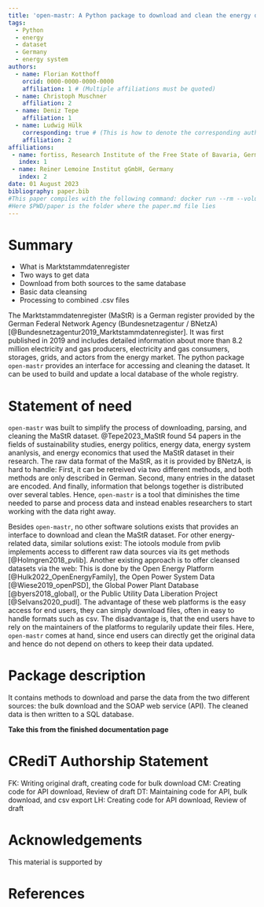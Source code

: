 ```yaml
---
title: 'open-mastr: A Python package to download and clean the energy database Marktstammdatenregister'
tags:
  - Python
  - energy
  - dataset
  - Germany
  - energy system
authors:
  - name: Florian Kotthoff
    orcid: 0000-0000-0000-0000
    affiliation: 1 # (Multiple affiliations must be quoted)
  - name: Christoph Muschner
    affiliation: 2
  - name: Deniz Tepe
    affiliation: 1
  - name: Ludwig Hülk
    corresponding: true # (This is how to denote the corresponding author)
    affiliation: 2
affiliations:
 - name: fortiss, Research Institute of the Free State of Bavaria, Germany
   index: 1
 - name: Reiner Lemoine Institut gGmbH, Germany
   index: 2
date: 01 August 2023
bibliography: paper.bib
#This paper compiles with the following command: docker run --rm --volume $PWD/paper:/data --user $(id -u):$(id -g) --env JOURNAL=joss openjournals/inara
#Here $PWD/paper is the folder where the paper.md file lies
---
```


# Summary
- What is Marktstammdatenregister
- Two ways to get data 
- Download from both sources to the same database
- Basic data cleansing
- Processing to combined .csv files

The Marktstammdatenregister (MaStR) is a German register provided by the German Federal Network Agency (Bundesnetzagentur / BNetzA) [@Bundesnetzagentur2019_Marktstammdatenregister].
It was first published in 2019 and includes detailed information about more than 8.2 million electricity and gas producers, electricity and gas consumers, storages, grids, and actors from the energy market.
The python package `open-mastr` provides an interface for accessing and cleaning the dataset.
It can be used to build and update a local database of the whole registry.


# Statement of need
`open-mastr` was built to simplify the process of downloading, parsing, and cleaning the MaStR dataset.
@Tepe2023_MaStR found 54 papers in the fields of sustainability studies, energy politics, energy data, energy system ananlysis, and energy economics that used the MaStR dataset in their research.
The raw data format of the MaStR, as it is provided by BNetzA, is hard to handle: First, it can be retreived via two different methods, and both methods are only described in German. Second, many entries in the dataset are encoded. And finally, information that belongs together is distributed over several tables.
Hence, `open-mastr` is a tool that diminishes the time needed to parse and process data and instead enables researchers to start working with the data right away.

Besides `open-mastr`, no other software solutions exists that provides an interface to download and clean the MaStR dataset.
For other energy-related data, similar solutions exist: The iotools module from pvlib implements access to different raw data sources via its get methods [@Holmgren2018_pvlib]. 
Another existing approach is to offer cleansed datasets via the web: This is done by the Open Energy Platform [@Hulk2022_OpenEnergyFamily], the Open Power System Data [@Wiese2019_openPSD], the Global Power Plant Database [@byers2018_global], or the Public Utility Data Liberation Project [@Selvans2020_pudl].
The advantage of these web platforms is the easy access for end users, they can simply download files, often in easy to handle formats such as csv.
The disadvantage is, that the end users have to rely on the maintainers of the platforms to regularily update their files.
Here, `open-mastr` comes at hand, since end users can directly get the original data and hence do not depend on others to keep their data updated. 
# Package description
It contains methods to download and parse the data from the two different sources: the bulk download and the SOAP web service (API).
The cleaned data is then written to a SQL database.

**Take this from the finished documentation page**

# CRediT Authorship Statement
FK: Writing original draft, creating code for bulk download
CM: Creating code for API download, Review of draft
DT: Maintaining code for API, bulk download, and csv export
LH: Creating code for API download, Review of draft
# Acknowledgements
This material is supported by 

# References